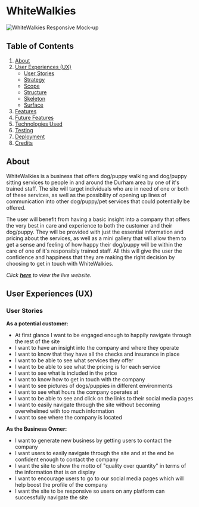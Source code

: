 # WhiteWalkies

![WhiteWalkies Responsive Mock-up]()

## Table of Contents

1. [About](#about)
2. [User Experiences (UX)](#user-experiences-ux)
    + [User Stories](#user-stories)
    + [Strategy](#strategy)
    + [Scope](#scope)
    + [Structure](#structure)
    + [Skeleton](#skeleton)
    + [Surface](#Surface)
3. [Features](#features)
4. [Future Features](#future-features)
5. [Technologies Used](#technologies-used)
6. [Testing](#testing)
7. [Deployment](#deployment)
8. [Credits](#credits)


## About

WhiteWalkies is a business that offers dog/puppy walking and dog/puppy sitting services to people in and around the Durham area by one of it's trained staff. The site will target individuals who are in need of one or both of these services, as well as the possibility of opening up lines of communication into other dog/puppy/pet services that could potentially be offered.

The user will benefit from having a basic insight into a company that offers the very best in care and experience to both the customer and their dog/puppy. They will be provided with just the essential information and pricing about the services, as well as a mini gallery that will allow them to get a sense and feeling of how happy their dog/puppy will be within the care of one of it's responsibly trained staff. All this will give the user the confidence and happiness that they are making the right decision by choosing to get in touch with WhiteWalkies. 

*Click **[here]()** to view the live website.*


## User Experiences (UX)

### **User Stories**

**As a potential customer:**

+ At first glance I want to be engaged enough to happily navigate through the rest of the site
+ I want to have an insight into the company and where they operate
+ I want to know that they have all the checks and insurance in place
+ I want to be able to see what services they offer
+ I want to be able to see what the pricing is for each service
+ I want to see what is included in the price
+ I want to know how to get in touch with the company
+ I want to see pictures of dogs/puppies in different environments
+ I want to see what hours the company operates at
+ I want to be able to see and click on the links to their social media pages
+ I want to easily navigate through the site without becoming overwhelmed with too much information
+ I want to see where the company is located

**As the Business Owner:**

+ I want to generate new business by getting users to contact the company
+ I want users to easily navigate through the site and at the end be confident enough to contact the company
+ I want the site to show the motto of "quality over quantity" in terms of the information that is on display
+ I want to encourage users to go to our social media pages which will help boost the profile of the company
+ I want the site to be responsive so users on any platform can successfully navigate the site